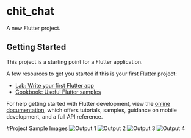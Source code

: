 # chit_chat

A new Flutter project.

## Getting Started

This project is a starting point for a Flutter application.

A few resources to get you started if this is your first Flutter project:

- [Lab: Write your first Flutter app](https://docs.flutter.dev/get-started/codelab)
- [Cookbook: Useful Flutter samples](https://docs.flutter.dev/cookbook)

For help getting started with Flutter development, view the
[online documentation](https://docs.flutter.dev/), which offers tutorials,
samples, guidance on mobile development, and a full API reference.

#Project Sample Images
![Output 1](https://github.com/user-attachments/assets/2cf2516a-e914-445e-95a0-7300fc0455f9)
![Output 2](https://github.com/user-attachments/assets/469a8704-d3d5-4997-9854-b68517ce667f)
![Output 3](https://github.com/user-attachments/assets/021b33a1-d52e-468e-ad73-48aea06ecb04)
![Output 4](https://github.com/user-attachments/assets/a417b7d8-15f0-4bb2-9bec-1f54ad283799)
